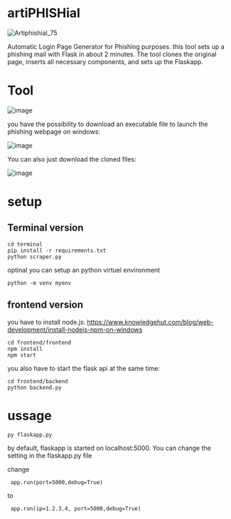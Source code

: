# artiPHISHial
![Artiphishial_75](https://github.com/gingapower/artiPHISHial/assets/87360317/013e1409-b728-428f-855c-48ca27d5a1eb)

Automatic Login Page Generator for Phishing purposes. 
this tool sets up a phishing mail with Flask in about 2 minutes. The tool clones the original page, inserts all necessary components, and sets up the Flaskapp.

# Tool
![image](https://github.com/gingapower/artiPHISHial/assets/87360317/bbd2f2ac-e963-472a-ac42-a7011eb1dc0d)

you have the possibility to download an executable file to launch the phishing webpage on windows:

![image](https://github.com/gingapower/artiPHISHial/assets/87360317/56701c3c-a23c-451f-97d3-c45a94858596)

You can also just download the cloned files:

![image](https://github.com/gingapower/artiPHISHial/assets/87360317/0cf27131-c2a7-4858-a27d-1052017f208a)


# setup
## Terminal version
```
cd terminal
pip install -r requirements.txt
python scraper.py
```
optinal you can setup an python virtuel environment
```
python -m venv myenv
```
## frontend version
you have to install node.js:
https://www.knowledgehut.com/blog/web-development/install-nodejs-npm-on-windows
```
cd frontend/frontend
npm install
npm start
```
you also have to start the flask api at the same time:
```
cd frontend/backend
python backend.py
```

# ussage
```
py flaskapp.py
```
by default, flaskapp is started on localhost:5000.
You can change the setting in the flaskapp.py file

change
```
 app.run(port=5000,debug=True)
```
to 
```
 app.run(ip=1.2.3.4, port=5000,debug=True)
```
